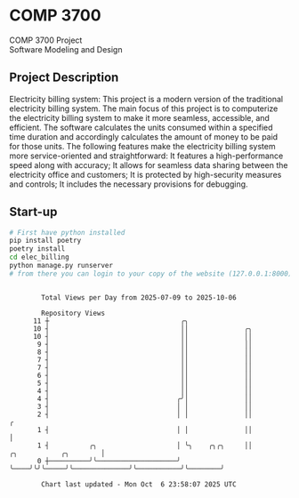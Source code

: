 # COMP 3700
COMP 3700 Project  
Software Modeling and Design
## Project Description
Electricity billing system: This project is a modern version of the traditional electricity billing system. The main focus of this project is to computerize the electricity billing system to make it more seamless, accessible, and efficient. The software calculates the units consumed within a specified time duration and accordingly calculates the amount of money to be paid for those units. The following features make the electricity billing system more service-oriented and straightforward: It features a high-performance speed along with accuracy; It allows for seamless data sharing between the electricity office and customers; It is protected by high-security measures and controls; It includes the necessary provisions for debugging.

## Start-up
```bash
# First have python installed
pip install poetry
poetry install
cd elec_billing
python manage.py runserver
# from there you can login to your copy of the website (127.0.0.1:8000), default creds are admin/admin
```

```

        Total Views per Day from 2025-07-09 to 2025-10-06

        Repository Views
      11 ┼                                 ╭╮
      10 ┤                                 ││              ╭╮
      10 ┤                                 ││              ││
       9 ┤                                 ││              ││
       8 ┤                                 ││              ││
       7 ┤                                 ││              ││
       7 ┤                                 ││              ││
       6 ┤                                 ││              ││
       5 ┤                                 ││              ││
       4 ┤                                 ││              ││
       4 ┤                                ╭╯│              ││
       3 ┤                                │ │              ││
       2 ┤                                │ │              ││                                     ╭
       1 ┤                                │ │              ││                                     │
       1 ┤          ╭╮                    │ ╰╮    ╭╮╭╮     ││              ╭╮           ╭╮        │
       0 ┼──────────╯╰────────────────────╯  ╰────╯╰╯╰─────╯╰──────────────╯╰───────────╯╰────────╯

        Chart last updated - Mon Oct  6 23:58:07 2025 UTC
        
```
